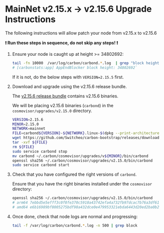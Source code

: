 # MainNet v2.15.x -> v2.15.6 Upgrade Instructions

The following instructions will allow patch your node from v2.15.x to v2.15.6

**:exclamation: Run these steps in sequence, do not skip any steps! :exclamation:**

1. Ensure your node is caught up at height >= 34802692:

    ```bash
    tail -fn 10000  /var/log/carbon/carbond.*.log  | grep "block height"
    # [carbonstats:app] AppEndBlocker block height: 34802692`
    ```
    
    If it is not, do the below steps with `VERSION=2.15.5` first.

1. Download and upgrade using the v2.15.6 release bundle.

    The [v2.15.6 release bundle](https://github.com/Switcheo/carbon-bootstrap/releases/tag/v2.15.6) contains v2.15.6 binaries.

    We will be placing v2.15.6 binaries (`carbond`) in the `cosmovisor/upgrades/v2.15.0` directory.

    ```bash
    VERSION=2.15.6
    MINOR=2.15.0
    NETWORK=mainnet
    FILE=carbond${VERSION}-${NETWORK}.linux-$(dpkg --print-architecture).tar.gz
    wget https://github.com/Switcheo/carbon-bootstrap/releases/download/v${VERSION}/${FILE}
    tar -xvf ${FILE}
    rm ${FILE}
    sudo service carbond stop
    mv carbond ~/.carbon/cosmovisor/upgrades/v${MINOR}/bin/carbond
    openssl sha256 ~/.carbon/cosmovisor/upgrades/v2.15.0/bin/carbond
    sudo service carbond start
    ```

2. Check that you have configured the right versions of `carbond`.

    Ensure that you have the right binaries installed under the `cosmovisor` directory:

    ```bash
    openssl sha256 ~/.carbon/cosmovisor/upgrades/v2.15.0/bin/carbond
    # arm64 7ebbd5e5efff3c0f0fe370c5910a43742efa4a732fb97dcac7b76a3df61f9f1c
    # amd64 e6b16989bf8005275bdf98a432dce0e479953321ebda6443d20ed2ba0b2bffc7
    ```

3. Once done, check that node logs are normal and progressing:

    ```bash
    tail -f /var/log/carbon/carbond.*.log -n 500 | grep block
    ```
